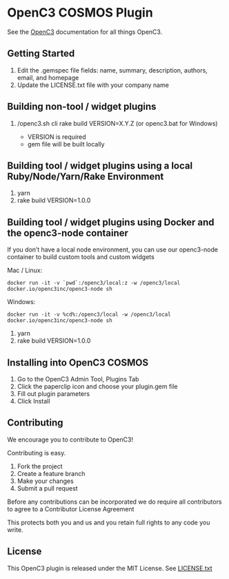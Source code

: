 # OpenC3 COSMOS Plugin

See the [OpenC3](https://openc3.com) documentation for all things OpenC3.

## Getting Started

1. Edit the .gemspec file fields: name, summary, description, authors, email, and homepage
1. Update the LICENSE.txt file with your company name

## Building non-tool / widget plugins

1. <Path to COSMOS installation>/openc3.sh cli rake build VERSION=X.Y.Z (or openc3.bat for Windows)
   - VERSION is required
   - gem file will be built locally

## Building tool / widget plugins using a local Ruby/Node/Yarn/Rake Environment

1. yarn
1. rake build VERSION=1.0.0

## Building tool / widget plugins using Docker and the openc3-node container

If you don’t have a local node environment, you can use our openc3-node container to build custom tools and custom widgets

Mac / Linux:

```
docker run -it -v `pwd`:/openc3/local:z -w /openc3/local docker.io/openc3inc/openc3-node sh
```

Windows:

```
docker run -it -v %cd%:/openc3/local -w /openc3/local docker.io/openc3inc/openc3-node sh
```

1. yarn
1. rake build VERSION=1.0.0

## Installing into OpenC3 COSMOS

1. Go to the OpenC3 Admin Tool, Plugins Tab
1. Click the paperclip icon and choose your plugin.gem file
1. Fill out plugin parameters
1. Click Install

## Contributing

We encourage you to contribute to OpenC3!

Contributing is easy.

1. Fork the project
2. Create a feature branch
3. Make your changes
4. Submit a pull request

Before any contributions can be incorporated we do require all contributors to agree to a Contributor License Agreement

This protects both you and us and you retain full rights to any code you write.

## License

This OpenC3 plugin is released under the MIT License. See [LICENSE.txt](LICENSE.txt)
